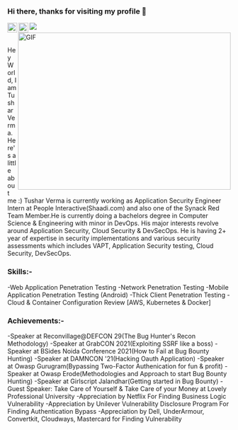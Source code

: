 ### Hi there, thanks for visiting my profile 👋

![](https://visitor-badge.glitch.me/badge?page_id=e11i0t4lders0n.e11i0t4lders0n)<a href="https://twitter.com/e11i0t_4lders0n"> 
<img align="left" alt="Tushar Verma | Twitter" width="22px" src="https://raw.githubusercontent.com/peterthehan/peterthehan/master/assets/twitter.svg" />
</a>
<a href="https://www.linkedin.com/in/tushars25/">
  <img align="left" alt="Chintan Gurjar" width="22px" src="https://raw.githubusercontent.com/peterthehan/peterthehan/master/assets/linkedin.svg" /> 
  </a><img align="right" alt="GIF" src="https://camo.githubusercontent.com/992babdffd8c74a1502de375fbdf7e4d54773242/68747470733a2f2f6d656469612e67697068792e636f6d2f6d656469612f53576f536b4e36447854737a71494b4571762f67697068792e676966" width="480" height="355" />
<br/><br/>

Hey World, I am Tushar Verma. Here's a little about me :)
Tushar Verma is currently working as Application Security Engineer Intern at People Interactive(Shaadi.com) and also one of the Synack Red Team Member.He is currently doing a bachelors degree in Computer Science & Engineering with minor in DevOps. His major interests revolve around Application Security, Cloud Security & DevSecOps. He is having 2+ year of expertise in security implementations and various security assessments which includes VAPT, Application Security testing, Cloud Security, DevSecOps.

### Skills:-
-Web Application Penetration Testing
-Network Penetration Testing
-Mobile Application Penetration Testing (Android)
-Thick Client Penetration Testing
-Cloud & Container Configuration Review [AWS, Kubernetes & Docker]

### Achievements:-
-Speaker at Reconvillage@DEFCON 29(The Bug Hunter's Recon Methodology)
-Speaker at GrabCON 2021(Exploiting SSRF like a boss)
-Speaker at BSides Noida Conference 2021(How to Fail at Bug Bounty Hunting)
-Speaker at DAMNCON '21(Hacking Oauth Application)
-Speaker at Owasp Gurugram(Bypassing Two-Factor Authenication for fun & profit)
-Speaker at Owasp Erode(Methodologies and Approach to start Bug Bounty Hunting)
-Speaker at Girlscript Jalandhar(Getting started in Bug Bounty)
-Guest Speaker: Take Care of Yourself & Take Care of your Money at Lovely Professional University
-Appreciation by Netflix For Finding Business Logic Vulnerability
-Appreciation by Unilever Vulnerability Disclosure Program For Finding Authentication Bypass
-Appreciation by Dell, UnderArmour, Convertkit, Cloudways, Mastercard for Finding Vulnerability
